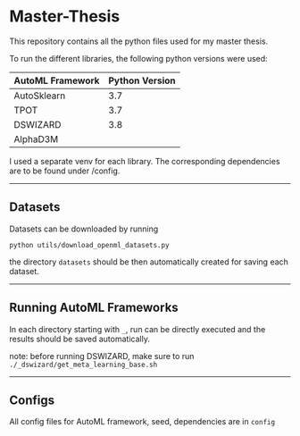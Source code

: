 # Master-Thesis

This repository contains all the python files used for my master thesis.


To run the different libraries, the following python versions were used: 

| AutoML Framework | Python Version |   
|------------------|----------------|
| AutoSklearn      | 3.7            |
| TPOT             | 3.7            | 
| DSWIZARD         | 3.8            |  
| AlphaD3M         |                |  

I used a separate venv for each library. The corresponding dependencies are to be found under /config.

----------------------------
## Datasets 

Datasets can be downloaded by running 

```
python utils/download_openml_datasets.py
```
the directory `datasets` should be then automatically created for saving each dataset. 


------------------------------
## Running AutoML Frameworks

In each directory starting with `_`, run can be directly executed and the results should be saved automatically. 

note: before running DSWIZARD, make sure to run `./_dswizard/get_meta_learning_base.sh`


-------------------------- 

## Configs

All config files for AutoML framework, seed, dependencies are in `config`